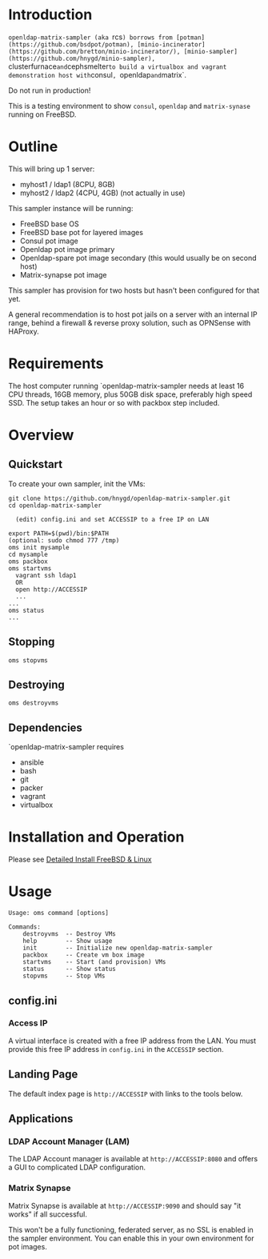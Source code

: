 # Introduction
`openldap-matrix-sampler (aka `rcs`) borrows from [potman](https://github.com/bsdpot/potman), [minio-incinerator](https://github.com/bretton/minio-incinerator/), [minio-sampler](https://github.com/hnygd/minio-sampler), `clusterfurnace` and `cephsmelter` to build a virtualbox and vagrant demonstration host with `consul`, `openldap` and `matrix`.

Do not run in production! 

This is a testing environment to show `consul`, `openldap` and `matrix-synase` running on FreeBSD.

# Outline
This will bring up 1 server:
* myhost1 / ldap1 (8CPU, 8GB)
* myhost2 / ldap2 (4CPU, 4GB) (not actually in use)

This sampler instance will be running:
* FreeBSD base OS
* FreeBSD base pot for layered images
* Consul pot image
* Openldap pot image primary
* Openldap-spare pot image secondary (this would usually be on second host)
* Matrix-synapse pot image

This sampler has provision for two hosts but hasn't been configured for that yet.

A general recommendation is to host pot jails on a server with an internal IP range, behind a firewall & reverse proxy solution, such as OPNSense with HAProxy.

# Requirements
The host computer running `openldap-matrix-sampler needs at least 16 CPU threads, 16GB memory, plus 50GB disk space, preferably high speed SSD. The setup takes an hour or so with packbox step included.

# Overview

## Quickstart
To create your own sampler, init the VMs:

    git clone https://github.com/hnygd/openldap-matrix-sampler.git
    cd openldap-matrix-sampler

      (edit) config.ini and set ACCESSIP to a free IP on LAN

    export PATH=$(pwd)/bin:$PATH
    (optional: sudo chmod 777 /tmp)
    oms init mysample
    cd mysample
    oms packbox
    oms startvms
      vagrant ssh ldap1
      OR
      open http://ACCESSIP
      ...
    ...
    oms status
    ...

## Stopping

    oms stopvms

## Destroying

    oms destroyvms

## Dependencies

`openldap-matrix-sampler requires
- ansible
- bash
- git
- packer
- vagrant
- virtualbox

# Installation and Operation

Please see [Detailed Install FreeBSD & Linux](DETAILED-INSTALL.md)

# Usage

    Usage: oms command [options]

    Commands:
        destroyvms  -- Destroy VMs
        help        -- Show usage
        init        -- Initialize new openldap-matrix-sampler
        packbox     -- Create vm box image
        startvms    -- Start (and provision) VMs
        status      -- Show status
        stopvms     -- Stop VMs

## config.ini

### Access IP

A virtual interface is created with a free IP address from the LAN. You must provide this free IP address in `config.ini` in the `ACCESSIP` section.

## Landing Page

The default index page is `http://ACCESSIP` with links to the tools below.

## Applications

### LDAP Account Manager (LAM)

The LDAP Account manager is available at `http://ACCESSIP:8080` and offers a GUI to complicated LDAP configuration.

### Matrix Synapse

Matrix Synapse is available at `http://ACCESSIP:9090` and should say "it works" if all successful. 

This won't be a fully functioning, federated server, as no SSL is enabled in the sampler environment. You can enable this in your own environment for pot images.
